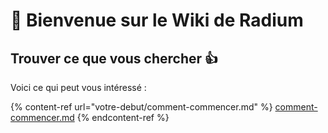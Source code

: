 # 👋 Bienvenue sur le Wiki de Radium

## Trouver ce que vous chercher :thumbsup:&#x20;

Voici ce qui peut vous intéressé :

{% content-ref url="votre-debut/comment-commencer.md" %}
[comment-commencer.md](votre-debut/comment-commencer.md)
{% endcontent-ref %}
